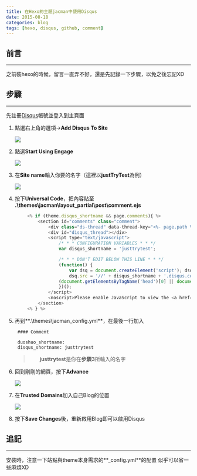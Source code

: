 ```yaml
---
title: 在Hexo的主題jacman中使用Disqus
date: 2015-08-18
categories: blog
tags: [hexo, disqus, github, comment]
---
```


## 前言
----------

之前裝hexo的時候，留言一直弄不好，還是先記錄一下步驟，以免之後忘記XD

<!--more-->

## 步驟
----------
先註冊[Disqus](https://disqus.com/ "Disqus")帳號並登入到主頁面


1. 點選右上角的選項->**Add Disqus To Site**

	![](http://i.imgur.com/LJYmpVy.png)

2. 點選**Start Using Engage**

	![](http://i.imgur.com/w7A8ZVw.png)

3. 在**Site name**輸入你要的名字（這裡以**justTryTest**為例）

	![](http://i.imgur.com/2x04Lcz.png)

4. 按下**Universal Code**，把內容貼至
   **.\themes\jacman\layout\_partial\post\comment.ejs**
```js
    	<% if (theme.disqus_shortname && page.comments){ %>
			<section id="comments" class="comment">
				<div class="ds-thread" data-thread-key="<%- page.path %>" data-title="<%- page.title %>" data-url="<%- page.permalink %>"></div>
				<div id="disqus_thread"></div>
				<script type="text/javascript">
					/* * * CONFIGURATION VARIABLES * * */
					var disqus_shortname = 'justtrytest';

					/* * * DON'T EDIT BELOW THIS LINE * * */
					(function() {
			    		var dsq = document.createElement('script'); dsq.type = 'text/javascript'; dsq.async = true;
			    		dsq.src = '//' + disqus_shortname + '.disqus.com/embed.js';
	        		(document.getElementsByTagName('head')[0] || document.getElementsByTagName('body')[0]).appendChild(dsq);
					})();
				</script>
				<noscript>Please enable JavaScript to view the <a href="https://disqus.com/?ref_noscript" rel="nofollow">comments powered by Disqus.</a></noscript>
			</section>
		<% } %>
```
5. 再到**.\themes\jacman\_config.yml**，在最後一行加入

		#### Comment

		duoshuo_shortname:
		disqus_shortname: justtrytest
	> 　　**justtrytest**是你在**步驟3**所輸入的名字

6. 回到剛剛的網頁，按下**Advance**

	![](http://i.imgur.com/2uH5tyZ.png)

7. 在**Trusted Domains**加入自己Blog的位置

	![](http://i.imgur.com/Zd2W1zg.png)

8. 按下**Save Changes**後，重新啟用Blog即可以啟用Disqus

## 追記
----------
安裝時，注意一下站點與theme本身需求的**_config.yml**的配置
似乎可以省一些麻煩XD
